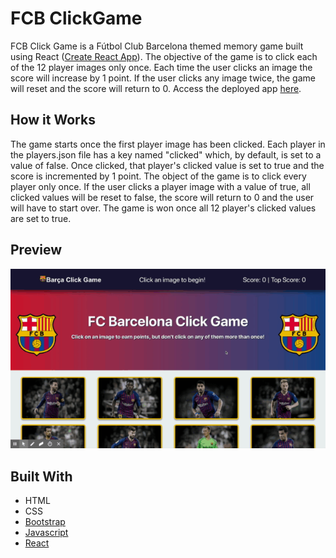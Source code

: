 # FCB ClickGame
FCB Click Game is a F&uacute;tbol Club Barcelona themed memory game built using React ([Create React App](https://github.com/facebook/create-react-app)).  The objective of the game is to click each of the 12 player images only once. Each time the user clicks an image the score will increase by 1 point. If the user clicks any image twice, the game will reset and the score will return to 0. Access the deployed app [here]().


## How it Works

The game starts once the first player image has been clicked. Each player in the players.json file has a key named "clicked" which, by default, is set to a value of false. Once clicked, that player's clicked value is set to true and the score is incremented by 1 point. The object of the game is to click every player only once. If the user clicks a player image with a value of true, all clicked values will be reset to false, the score will return to 0 and the user will have to start over. The game is won once all 12 player's clicked values are set to true.

## Preview

![ClickGame-GIF](/public/assets/images/FCB-ClickGame.gif)

## Built With

* HTML
* CSS
* [Bootstrap](https://getbootstrap.com/)
* [Javascript](https://www.javascript.com/)
* [React](https://reactjs.org/)
